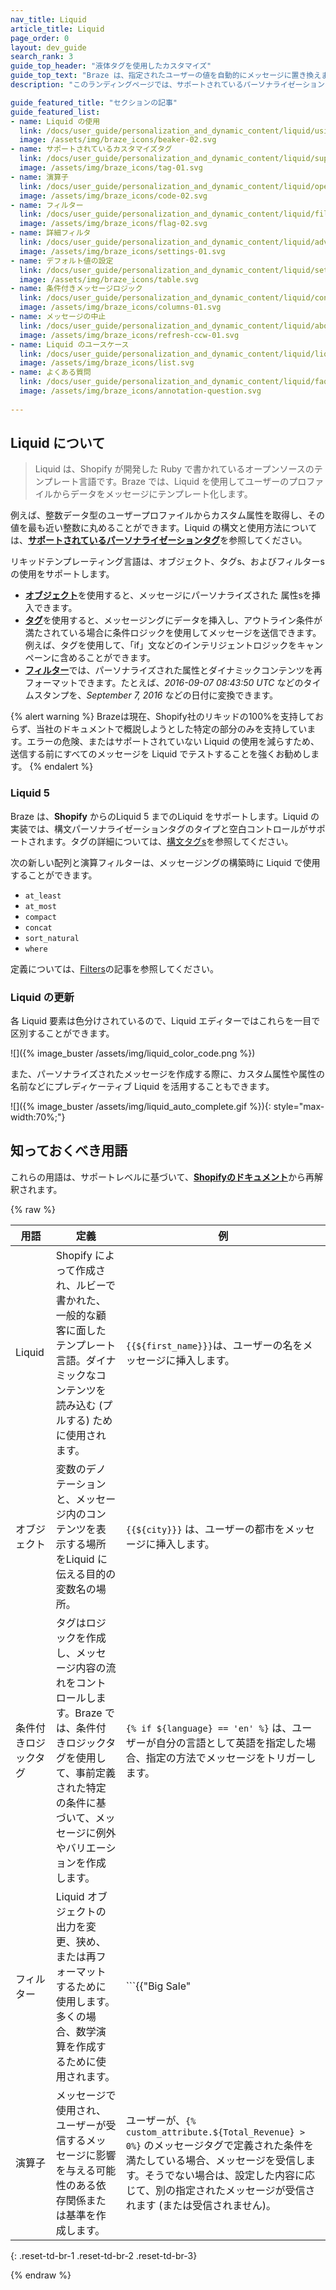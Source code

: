```yaml
---
nav_title: Liquid
article_title: Liquid
page_order: 0
layout: dev_guide
search_rank: 3
guide_top_header: "液体タグを使用したカスタマイズ"
guide_top_text: "Braze は、指定されたユーザーの値を自動的にメッセージに置き換えます。中括弧の2組の内側に式を置き、補間値を使用していることをBrazeに通知します。これらの括弧内では、置換するユーザー値は、先頭にドル記号を付けた追加の括弧で囲む必要があります。<br><br>Liquid の詳細については、Braze Learning のガイド付きの「<b><a href='https://learning.braze.com/path/dynamic-personalization-with-liquid'>Liquid のダイナミックパーソナライゼーション</a></b>」の Braze 学習パスをご覧ください。"
description: "このランディングページでは、サポートされているパーソナライゼーションタグ、フィルター、デフォルト値の設定など、Liquid のすべてを網羅しています。"

guide_featured_title: "セクションの記事"
guide_featured_list:
- name: Liquid の使用
  link: /docs/user_guide/personalization_and_dynamic_content/liquid/using_liquid/
  image: /assets/img/braze_icons/beaker-02.svg
- name: サポートされているカスタマイズタグ
  link: /docs/user_guide/personalization_and_dynamic_content/liquid/supported_personalization_tags/
  image: /assets/img/braze_icons/tag-01.svg
- name: 演算子
  link: /docs/user_guide/personalization_and_dynamic_content/liquid/operators/
  image: /assets/img/braze_icons/code-02.svg
- name: フィルター
  link: /docs/user_guide/personalization_and_dynamic_content/liquid/filters/
  image: /assets/img/braze_icons/flag-02.svg
- name: 詳細フィルタ
  link: /docs/user_guide/personalization_and_dynamic_content/liquid/advanced_filters/
  image: /assets/img/braze_icons/settings-01.svg
- name: デフォルト値の設定
  link: /docs/user_guide/personalization_and_dynamic_content/liquid/setting_default_values/
  image: /assets/img/braze_icons/table.svg
- name: 条件付きメッセージロジック
  link: /docs/user_guide/personalization_and_dynamic_content/liquid/conditional_logic/
  image: /assets/img/braze_icons/columns-01.svg
- name: メッセージの中止
  link: /docs/user_guide/personalization_and_dynamic_content/liquid/aborting_messages/
  image: /assets/img/braze_icons/refresh-ccw-01.svg
- name: Liquid のユースケース
  link: /docs/user_guide/personalization_and_dynamic_content/liquid/liquid_use_cases/
  image: /assets/img/braze_icons/list.svg
- name: よくある質問
  link: /docs/user_guide/personalization_and_dynamic_content/liquid/faq/
  image: /assets/img/braze_icons/annotation-question.svg
  
---
```


## Liquid について

> Liquid は、Shopify が開発した Ruby で書かれているオープンソースのテンプレート言語です。Braze では、Liquid を使用してユーザーのプロファイルからデータをメッセージにテンプレート化します。 

例えば、整数データ型のユーザープロファイルからカスタム属性を取得し、その値を最も近い整数に丸めることができます。Liquid の構文と使用方法については、[**サポートされているパーソナライゼーションタグ**][1]を参照してください。

リキッドテンプレーティング言語は、オブジェクト、タグs、およびフィルターs の使用をサポートします。

- [**オブジェクト**]({{site.baseurl}}/user_guide/personalization_and_dynamic_content/liquid/)を使用すると、メッセージにパーソナライズされた 属性sを挿入できます。
- [**タグ**]({{site.baseurl}}/user_guide/personalization_and_dynamic_content/liquid/supported_personalization_tags/)を使用すると、メッセージングにデータを挿入し、アウトライン条件が満たされている場合に条件ロジックを使用してメッセージを送信できます。例えば、タグを使用して、「if」文などのインテリジェントロジックをキャンペーンに含めることができます。
- [**フィルター**]({{site.baseurl}}/user_guide/personalization_and_dynamic_content/liquid/filters/)では、パーソナライズされた属性とダイナミックコンテンツを再フォーマットできます。たとえば、*2016-09-07 08:43:50 UTC* などのタイムスタンプを、*September 7, 2016* などの日付に変換できます。

{% alert warning %}
Brazeは現在、Shopify社のリキッドの100%を支持しておらず、当社のドキュメントで概説しようとした特定の部分のみを支持しています。エラーの危険、またはサポートされていない Liquid の使用を減らすため、送信する前にすべてのメッセージを Liquid でテストすることを強くお勧めします。
{% endalert %}

### Liquid 5

Braze は、**Shopify** からのLiquid 5 までのLiquid をサポートします。Liquid の実装では、構文パーソナライゼーションタグのタイプと空白コントロールがサポートされます。タグの詳細については、[構文タグs]({{site.baseurl}}/user_guide/personalization_and_dynamic_content/liquid/supported_personalization_tags/#syntax-tags)を参照してください。

次の新しい配列と演算フィルターは、メッセージングの構築時に Liquid で使用することができます。
- `at_least`
- `at_most`
- `compact`
- `concat`
- `sort_natural`
- `where`

定義については、[Filters]({{site.baseurl}}/user_guide/personalization_and_dynamic_content/liquid/filters/)の記事を参照してください。

### Liquid の更新

各 Liquid 要素は色分けされているので、Liquid エディターではこれらを一目で区別することができます。

![]({% image_buster /assets/img/liquid_color_code.png %})

また、パーソナライズされたメッセージを作成する際に、カスタム属性や属性の名前などにプレディケーティブ Liquid を活用することもできます。

![]({% image_buster /assets/img/liquid_auto_complete.gif %}){: style="max-width:70%;"}


## 知っておくべき用語

これらの用語は、サポートレベルに基づいて、[**Shopifyのドキュメント**](https://shopify.github.io/liquid/basics/introduction/)から再解釈されます。

{% raw %}

| 用語 | 定義 | 例 |  
|---|---|---|
| Liquid | Shopify によって作成され、ルビーで書かれた、一般的な顧客に面したテンプレート言語。ダイナミックなコンテンツを読み込む (プルする) ために使用されます。 | `{{${first_name}}}`は、ユーザーの名をメッセージに挿入します。 |
| オブジェクト | 変数のデノテーションと、メッセージ内のコンテンツを表示する場所をLiquid に伝える目的の変数名の場所。 | `{{${city}}}` は、ユーザーの都市をメッセージに挿入します。 |
| 条件付きロジックタグ | タグはロジックを作成し、メッセージ内容の流れをコントロールします。Braze では、条件付きロジックタグを使用して、事前定義された特定の条件に基づいて、メッセージに例外やバリエーションを作成します。 | ```{% if ${language} == 'en' %}``` は、ユーザーが自分の言語として英語を指定した場合、指定の方法でメッセージをトリガーします。 |
| フィルター | Liquid オブジェクトの出力を変更、狭め、または再フォーマットするために使用します。多くの場合、数学演算を作成するために使用されます。 | ```{{"Big Sale" | upcase}}``` は、メッセージの中で「Big Sale」という言葉を「BIG SALE」として表示します。 |
| 演算子 | メッセージで使用され、ユーザーが受信するメッセージに影響を与える可能性のある依存関係または基準を作成します。 | ユーザーが、`{% custom_attribute.${Total_Revenue} > 0%}` のメッセージタグで定義された条件を満たしている場合、メッセージを受信します。そうでない場合は、設定した内容に応じて、別の指定されたメッセージが受信されます (または受信されません)。 |
{: .reset-td-br-1 .reset-td-br-2 .reset-td-br-3}

{% endraw %}

<br>

[1]: {{site.baseurl}}/user_guide/personalization_and_dynamic_content/liquid/supported_personalization_tags/

